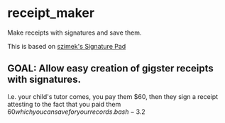 # receipt_maker
Make receipts with signatures and save them.

This is based on [szimek's Signature Pad](https://github.com/szimek/signature_pad)

## GOAL: Allow easy creation of gigster receipts with signatures.

I.e. your child's tutor comes, you pay them $60, then they sign a receipt attesting to the fact
that you paid them $60 which you can save for your records.
bash-3.2$ 
